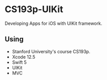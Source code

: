 # CS193p-UIKit

Developing Apps for iOS with UIKit framework. 

## Using

- Stanford University's course CS193p.
- Xcode 12.5
- Swift 5
- UIKit
- MVC
